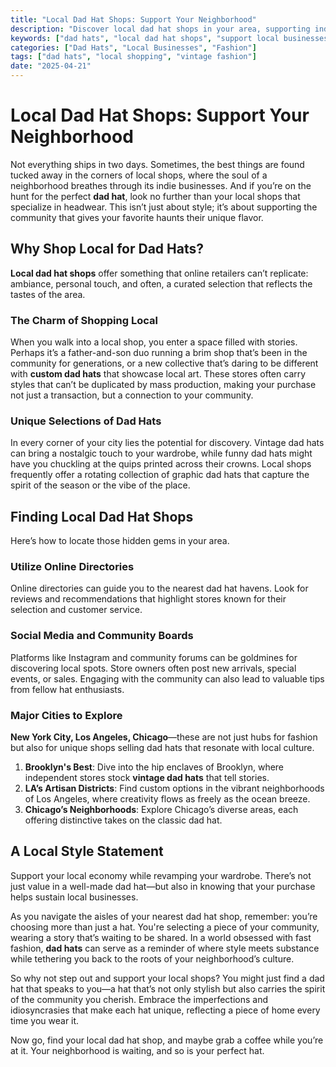 ```yaml
---
title: "Local Dad Hat Shops: Support Your Neighborhood"
description: "Discover local dad hat shops in your area, supporting indie businesses while finding the perfect dad hat."
keywords: ["dad hats", "local dad hat shops", "support local businesses", "vintage dad hats", "custom dad hats"]
categories: ["Dad Hats", "Local Businesses", "Fashion"]
tags: ["dad hats", "local shopping", "vintage fashion"]
date: "2025-04-21"
---
```


# Local Dad Hat Shops: Support Your Neighborhood

Not everything ships in two days. Sometimes, the best things are found tucked away in the corners of local shops, where the soul of a neighborhood breathes through its indie businesses. And if you’re on the hunt for the perfect **dad hat**, look no further than your local shops that specialize in headwear. This isn’t just about style; it’s about supporting the community that gives your favorite haunts their unique flavor.

## Why Shop Local for Dad Hats?

**Local dad hat shops** offer something that online retailers can’t replicate: ambiance, personal touch, and often, a curated selection that reflects the tastes of the area. 

### The Charm of Shopping Local

When you walk into a local shop, you enter a space filled with stories. Perhaps it’s a father-and-son duo running a brim shop that’s been in the community for generations, or a new collective that’s daring to be different with **custom dad hats** that showcase local art. These stores often carry styles that can’t be duplicated by mass production, making your purchase not just a transaction, but a connection to your community.

### Unique Selections of Dad Hats

In every corner of your city lies the potential for discovery. Vintage dad hats can bring a nostalgic touch to your wardrobe, while funny dad hats might have you chuckling at the quips printed across their crowns. Local shops frequently offer a rotating collection of graphic dad hats that capture the spirit of the season or the vibe of the place.

## Finding Local Dad Hat Shops

Here’s how to locate those hidden gems in your area. 

### Utilize Online Directories

Online directories can guide you to the nearest dad hat havens. Look for reviews and recommendations that highlight stores known for their selection and customer service.

### Social Media and Community Boards

Platforms like Instagram and community forums can be goldmines for discovering local spots. Store owners often post new arrivals, special events, or sales. Engaging with the community can also lead to valuable tips from fellow hat enthusiasts.

### Major Cities to Explore

**New York City, Los Angeles, Chicago**—these are not just hubs for fashion but also for unique shops selling dad hats that resonate with local culture.

1. **Brooklyn's Best**: Dive into the hip enclaves of Brooklyn, where independent stores stock **vintage dad hats** that tell stories.
2. **LA’s Artisan Districts**: Find custom options in the vibrant neighborhoods of Los Angeles, where creativity flows as freely as the ocean breeze.
3. **Chicago’s Neighborhoods**: Explore Chicago’s diverse areas, each offering distinctive takes on the classic dad hat.

## A Local Style Statement

Support your local economy while revamping your wardrobe. There’s not just value in a well-made dad hat—but also in knowing that your purchase helps sustain local businesses. 

As you navigate the aisles of your nearest dad hat shop, remember: you’re choosing more than just a hat. You're selecting a piece of your community, wearing a story that’s waiting to be shared. In a world obsessed with fast fashion, **dad hats** can serve as a reminder of where style meets substance while tethering you back to the roots of your neighborhood’s culture.

So why not step out and support your local shops? You might just find a dad hat that speaks to you—a hat that’s not only stylish but also carries the spirit of the community you cherish. Embrace the imperfections and idiosyncrasies that make each hat unique, reflecting a piece of home every time you wear it. 

Now go, find your local dad hat shop, and maybe grab a coffee while you’re at it. Your neighborhood is waiting, and so is your perfect hat.